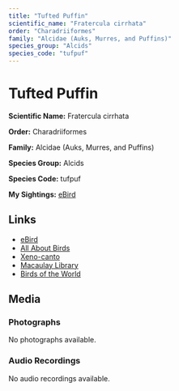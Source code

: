 ```yaml
---
title: "Tufted Puffin"
scientific_name: "Fratercula cirrhata"
order: "Charadriiformes"
family: "Alcidae (Auks, Murres, and Puffins)"
species_group: "Alcids"
species_code: "tufpuf"
---
```


# Tufted Puffin

**Scientific Name:** Fratercula cirrhata

**Order:** Charadriiformes

**Family:** Alcidae (Auks, Murres, and Puffins)

**Species Group:** Alcids

**Species Code:** tufpuf

**My Sightings:** [eBird](https://ebird.org/lifelist?r=world&time=life&spp=tufpuf)

## Links
* [eBird](https://ebird.org/species/tufpuf) 
* [All About Birds](https://www.allaboutbirds.org/guide/tufpuf) 
* [Xeno-canto](https://www.xeno-canto.org/species/fratercula-cirrhata) 
* [Macaulay Library](https://search.macaulaylibrary.org/catalog?taxonCode=tufpuf&sort=rating_rank_desc)
* [Birds of the World](https://birdsoftheworld.org/bow/species/tufpuf)

## Media
### Photographs
No photographs available.

### Audio Recordings
No audio recordings available.
